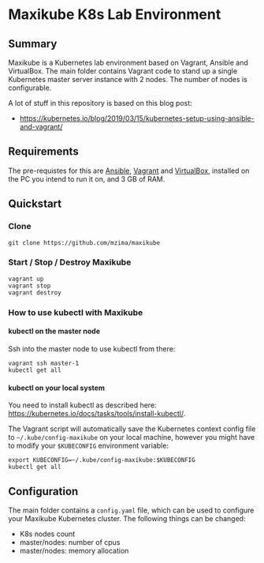 # Maxikube K8s Lab Environment

## Summary

Maxikube is a Kubernetes lab environment based on Vagrant, Ansible and VirtualBox. The main folder contains Vagrant code to stand up a single Kubernetes master server instance with 2 nodes. The number of nodes is configurable.

A lot of stuff in this repository is based on this blog post:
* https://kubernetes.io/blog/2019/03/15/kubernetes-setup-using-ansible-and-vagrant/

## Requirements

The pre-requistes for this are [Ansible](https://github.com/ansible/ansible), [Vagrant](https://www.vagrantup.com) and [VirtualBox](https://www.virtualbox.org), installed on the PC you intend to run it on, and 3 GB of RAM.

## Quickstart

### Clone
```
git clone https://github.com/mzima/maxikube
```

### Start / Stop / Destroy Maxikube
```
vagrant up
vagrant stop
vagrant destroy
```

### How to use kubectl with Maxikube

#### kubectl on the master node

Ssh into the master node to use kubectl from there:

```
vagrant ssh master-1
kubectl get all
```

#### kubectl on your local system

You need to install kubectl as described here: https://kubernetes.io/docs/tasks/tools/install-kubectl/.

The Vagrant script will automatically save the Kubernetes context config file to `~/.kube/config-maxikube` on your local machine, however you might have to modify your `$KUBECONFIG` environment variable:

```
export KUBECONFIG=~/.kube/config-maxikube:$KUBECONFIG
kubectl get all
```

## Configuration
The main folder contains a `config.yaml` file, which can be used to configure your Maxikube Kubernetes cluster. The following things can be changed:

* K8s nodes count
* master/nodes: number of cpus
* master/nodes: memory allocation 
